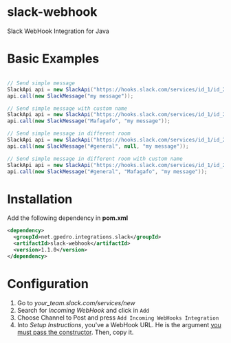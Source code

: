 slack-webhook
=============

Slack WebHook Integration for Java

# Basic Examples

```java

// Send simple message
SlackApi api = new SlackApi("https://hooks.slack.com/services/id_1/id_2/token");
api.call(new SlackMessage("my message"));

// Send simple message with custom name
SlackApi api = new SlackApi("https://hooks.slack.com/services/id_1/id_2/token");
api.call(new SlackMessage("Mafagafo", "my message"));

// Send simple message in different room
SlackApi api = new SlackApi("https://hooks.slack.com/services/id_1/id_2/token");
api.call(new SlackMessage("#general", null, "my message"));

// Send simple message in different room with custom name
SlackApi api = new SlackApi("https://hooks.slack.com/services/id_1/id_2/token");
api.call(new SlackMessage("#general", "Mafagafo", "my message"));

```

# Installation
Add the following dependency in __pom.xml__
```xml
<dependency>
  <groupId>net.gpedro.integrations.slack</groupId>
  <artifactId>slack-webhook</artifactId>
  <version>1.1.0</version>
</dependency>
```

# Configuration

1. Go to *your_team.slack.com/services/new*
2. Search for *Incoming WebHook* and click in `Add`
3. Choose Channel to Post and press `Add Incoming WebHooks Integration`
4. Into *Setup Instructions*, you've a WebHook URL. He is the argument [you must pass the constructor](/src/main/java/net/gpedro/integrations/slack/SlackApi.java#L18). Then, copy it.
